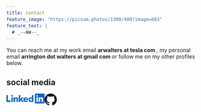```yaml
---
title: contact
feature_image: "https://picsum.photos/1300/400?image=683"
feature_text: |
  # _--AW--_
---
```

<p> You can reach me at my work email <strong>arwalters at tesla com </strong>, my personal email <strong>arrington dot walters at gmail com </strong> or follow me on my other profiles below. 
</p>
<h2>social media</h2>
<div style="width:60%; margin-bottom: 178px; marign-right: 50px">
<a href="https://linkedin.com/in/arrington-walters-85b86ba8" target='blank'>
    <div style="height:100px;width:100px;float:left">
        <img style="width: 100%;" src="/assets/LinkedIn-Blue-26@2x.png" alt="Linkedin logo">
    </div>
</a>
<a href="https://github.com/ArriW" target='blank'>
    <div style="height:100px;width:100px;float:left">
   <img src="/assets/GitHub-Mark-32px.png" alt="Github logo"/>
    </div>
</a>
</div>